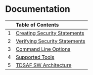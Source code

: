 # Documentation

|   | Table of Contents |
|--:|:----------|
| 1 | [Creating Security Statements](CreatingSecurityStatements.md) |
| 2 | [Verifying Security Statements](VerifyingSecurityStatements.md) |
| 3 | [Command Line Options](CommandLineOptions.md) |
| 4 | [Supported Tools](Tools.md) |
| 5 | [TDSAF SW Architecture](architecture/) |
